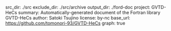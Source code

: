 src_dir: ./src
exclude_dir: ./src/archive
output_dir: ./ford-doc
project: GVTD-HeCs
summary: Automatically-generated document of the Fortran library GVTD-HeCs
author: Satoki Tsujino
license: by-nc
base_url: https://github.com/tomonori-93/GVTD-HeCs
graph: true
